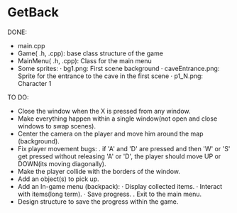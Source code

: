 # GetBack

 DONE:
   - main.cpp 
   - Game( .h, .cpp): base class structure of the game
   - MainMenu( .h, .cpp): Class for the main menu
   - Some sprites: 
        · bg1.png: First scene background
        · caveEntrance.png: Sprite for the entrance to the cave in the first scene
        · p1_N.png: Character 1
        
 TO DO:
   - Close the window when the X is pressed from any window.
   - Make everything happen within a single window(not open and close windows to swap scenes).
   - Center the camera on the player and move him around the map (background).
   - Fix player movement bugs:
        . if 'A' and 'D' are pressed and then 'W' or 'S' get pressed without
        releasing 'A' or 'D', the player should move UP or DOWN(its moving diagonally).
   - Make the player collide with the borders of the window.
   - Add an object(s) to pick up.
   - Add an In-game menu (backpack):
        · Display collected items.
        · Interact with items(long term).
        · Save progress.
        . Exit to the main menu.
   - Design structure to save the progress within the game.
        
   
